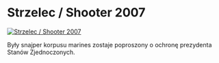 Strzelec / Shooter 2007 
=============
[![Strzelec / Shooter 2007 ](http://vidos.pl/images/player.gif)](http://vidos.pl/strzelec-shooter-2007)

 Były snajper korpusu marines zostaje poproszony o ochronę prezydenta Stanów Zjednoczonych.
